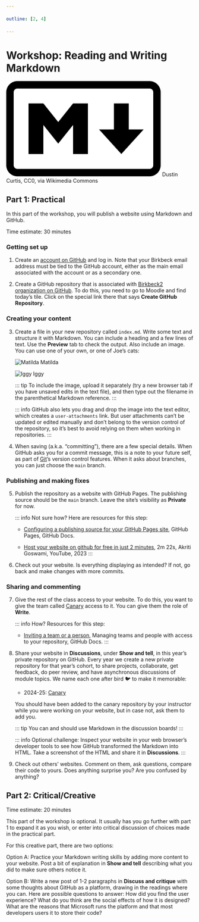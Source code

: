 ```yaml
---

outline: [2, 4]

---
```


# Workshop: Reading and Writing Markdown

![Markdown logo](../../lectures/images/Markdown-mark.svg)
Dustin Curtis, CC0, via Wikimedia Commons

## Part 1: Practical

In this part of the workshop, you will publish a website using Markdown
and GitHub.

Time estimate: 30 minutes

### Getting set up

1. Create an [account on GitHub](https://github.com/signup) and log in. Note that your
   Birkbeck email address must be tied to the GitHub account, either as the
   main email associated with the account or as a secondary one.

2. Create a GitHub repository that is associated with [Birkbeck2 organization on
   GitHub](https://github.com/Birkbeck2). To do this, you need to go to
   Moodle and find today’s tile. Click on the special link there that says
   **Create GitHub Repository**.

### Creating your content

3. Create a file in your new repository called `index.md`. Write some text
   and structure it with Markdown. You can include a heading and a few
   lines of text. Use the **Preview** tab to check the output. Also
   include an image. You can use one of your own, or one of Joe’s cats:

   ![Matilda](../../lectures/images/matilda.avif)
   Matilda

   ![Iggy](../../lectures/images/iggy.avif)
   Iggy

   ::: tip
   To include the image, upload it separately (try a new browser tab
   if you have unsaved edits in the text file), and then type out the filename in the
   parenthetical Markdown reference.
   :::

   ::: info
   GitHub also lets you drag and drop the image into
   the text editor, which creates a `user-attachments` link. But user
   attachments can’t be updated or edited manually and don’t belong to the version
   control of the repository, so it’s best to avoid relying on them when
   working in repositories.
   :::

4. When saving (a.k.a. “committing”), there are a few special details. When
   GitHub asks you for a commit message, this is a note to your future self, as
   part of [Git](https://en.wikipedia.org/wiki/Git)’s
   version control features. When it asks about branches, you can just choose
   the `main` branch.

### Publishing and making fixes

5. Publish the repository as a website with GitHub Pages. The publishing
   source should be the `main` branch. Leave the site’s visibility as
   **Private** for now.

   ::: info
   Not sure how? Here are resources for this step:

   - [Configuring a publishing source for your GitHub Pages
     site](https://docs.github.com/en/pages/getting-started-with-github-pages/configuring-a-publishing-source-for-your-github-pages-site#publishing-from-a-branch),
     GitHub Pages, GitHub Docs.

   - [Host your website on github for free in just
      2 minutes](https://youtu.be/BT4WzyT2g8k), 2m 22s, Akriti Goswami,
      YouTube, 2023
   :::

6. Check out your website. Is everything displaying as intended? If not, go back
   and make changes with more commits.

### Sharing and commenting

7. Give the rest of the class access to your website. To do this, you want to give the team called
   [Canary](https://github.com/orgs/Birkbeck2/teams/canary) access to it.
   You can give them the role of **Write**.

   ::: info
   How? Resources for this step: 

   - [Inviting a team or a
     person](https://docs.github.com/en/repositories/managing-your-repositorys-settings-and-features/managing-repository-settings/managing-teams-and-people-with-access-to-your-repository#inviting-a-team-or-person),
     Managing teams and people with access to your repository, GitHub Docs.
   :::

8. Share your website in **Discussions**, under **Show and
   tell**, in this year’s private repository on GitHub. Every year we create
   a new private repository for that year’s cohort, to share projects,
   collaborate, get feedback, do peer review, and have asynchronous discussions of module topics.
   We name each one after bird :bird: to make it memorable:

   * 2024-25: [Canary](https://github.com/Birkbeck2/canary)

   You should have been added to the canary repository by your instructor while you were working
   on your website, but in case not, ask them to add you.

   ::: tip
   You can and should use Markdown in the discussion boards!
   :::

   ::: info
   Optional challenge: Inspect your website in your web browser’s
   developer tools to see how GitHub transformed the Markdown into HTML.
   Take a screenshot of the HTML and share it in **Discussions**.
   :::

9. Check out others’ websites. Comment on them, ask questions, compare their
   code to yours. Does anything surprise you? Are you confused by anything?

## Part 2: Critical/Creative

Time estimate: 20 minutes

This part of the workshop is optional. It usually has you go further with part
1 to expand it as you wish, or enter into critical discussion of choices
made in the practical part.

For this creative part, there are two options:

Option A: Practice your Markdown writing skills by adding more content to
your website. Post a bit of explanation in **Show and tell** describing
what you did to make sure others notice it.

Option B: Write a new post of 1-2 paragraphs in **Discuss and critique**
with some thoughts about GitHub as a platform, drawing in the readings
where you can. Here are possible questions to answer: How did you find the
user experience? What do you think are the social effects of how it is
designed? What are the reasons that Microsoft runs the platform and that
most developers users it to store their code?
